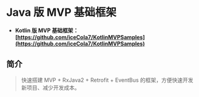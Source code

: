 # Java 版 MVP 基础框架

- **Kotlin 版 MVP 基础框架：[https://github.com/iceCola7/KotlinMVPSamples](https://github.com/iceCola7/KotlinMVPSamples)**

## 简介
> 快速搭建 MVP + RxJava2 + Retrofit + EventBus 的框架，方便快速开发新项目、减少开发成本。